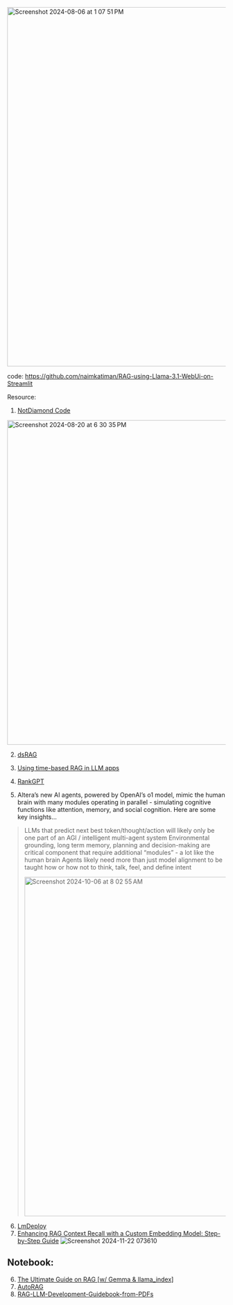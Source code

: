<img width="829" alt="Screenshot 2024-08-06 at 1 07 51 PM" src="https://github.com/user-attachments/assets/e8a3d932-a6af-441a-b53e-03e1e61e2835">

code: https://github.com/naimkatiman/RAG-using-Llama-3.1-WebUi-on-Streamlit 


Resource:
1. [NotDiamond Code](https://mer.vin/2024/08/notdiamond-code/)
<img width="749" alt="Screenshot 2024-08-20 at 6 30 35 PM" src="https://github.com/user-attachments/assets/68fd1971-febf-4770-948f-bc5179812efa">

2. [dsRAG](https://github.com/D-Star-AI/dsRAG)

3. [Using time-based RAG in LLM apps](https://blog.streamlit.io/using-time-based-rag-llm-apps-with-timescale-vector/)

4. [RankGPT](https://www.datacamp.com/tutorial/rankgpt-rag-reranking-agent)

5. Altera’s new AI agents, powered by OpenAI’s o1 model, mimic the human brain with many modules operating in parallel - simulating cognitive functions like attention, memory, and social cognition. Here are some key insights…

> LLMs that predict next best token/thought/action will likely only be one part of an AGI / intelligent multi-agent system
> Environmental grounding, long term memory, planning and decision-making are critical component that require additional “modules” - a lot like the human brain
> Agents likely need more than just model alignment to be taught how or how not to think, talk, feel, and define intent
>
> <img width="783" alt="Screenshot 2024-10-06 at 8 02 55 AM" src="https://github.com/user-attachments/assets/65f9cbda-7202-46d0-b29b-0cbb1afba42a">

6. [LmDeploy](https://aicarrier.feishu.cn/wiki/IXmswHdXciZMwMkKTWYcIRDWnDe)
7. [Enhancing RAG Context Recall with a Custom Embedding Model: Step-by-Step Guide](https://blog.spheron.network/enhancing-rag-context-recall-with-a-custom-embedding-model-step-by-step-guide)
![Screenshot 2024-11-22 073610](https://github.com/user-attachments/assets/3b37e712-5a4f-4e6b-9736-b8389b1b5a17)




## Notebook: 
6. [The Ultimate Guide on RAG [w/ Gemma & llama_index]](https://www.kaggle.com/code/bachngoh/the-ultimate-guide-on-rag-w-gemma-llama-index)
7. [AutoRAG](https://github.com/Marker-Inc-Korea/AutoRAG)
8. [RAG-LLM-Development-Guidebook-from-PDFs](https://github.com/GPT-Laboratory/RAG-LLM-Development-Guidebook-from-PDFs/tree/main)
